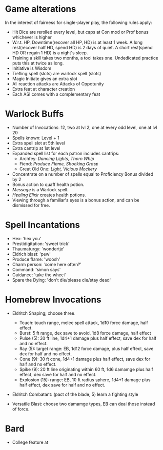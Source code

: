 
# Game alterations

In the interest of fairness for single-player play, the following rules apply:

- Hit Dice are rerolled every level, but caps at Con mod or Prof bonus whichever is higher
- W.r.t. HP, Downtime(recover all HP, HD) is at least 1 week. A long rest(recover half HD, spend HD)
  is 2 days of quiet. A short rest(spend HD OR regain 1 HD) is a night's sleep.
- Training a skill takes two months, a tool takes one. Undedicated practice puts this at twice as long.
- Initiative is Wisdom
- Tiefling spell (slots) are warlock spell (slots)
- Magic Initiate gives an extra slot
- All reaction attacks are Attacks of Oppotunity
- Extra feat at character creation
- Each ASI comes with a complementary feat

# Warlock Buffs

- Number of Invocations: 12, two at lvl 2, one at every odd level, one at lvl 20
- Spells known: Level + 1
- Extra spell slot at 5th level
- Extra cantrip at 1st level
- Expanded spell list for each patron includes cantrips:
  - Archfey: _Dancing Lights, Thorn Whip_
  - Fiend: _Produce Flame, Shocking Grasp_
  - Great Old One: _Light, Vicious Mockery_
- Concentrate on a number of spells equal to Proficiency Bonus divided by 2
- Bonus action to quaff health potion.
- _Message_ is a Warlock spell.
- _Healing Elixir_ creates health potions.
- Viewing through a familiar's eyes is a bonus action, and can be dismissed for free.

# Spell Incantations

- Hex: 'hex you'
- Prestidigitation: 'sweet trick'
- Thaumaturgy: 'wondertje'
- Eldrich blast: 'pew'
- Produce flame: 'woosh'
- Charm person: 'come here often?'
- Command: 'simon says'
- Guidance: 'take the wheel'
- Spare the Dying: 'don't die/please die/stay dead'

# Homebrew Invocations

- Eldritch Shaping; choose three.
  - Touch: touch range, melee spell attack, 1d10 force damage, half effect.
  - Burst: 5 ft range, dex save to avoid, 1d8 force damage, half effect
  - Pulse (5): 30 ft line, 1d4+1 damage plus half effect, save dex for half and no effect.
  - Ray (5): target range: EB, 1d12 force damage, plus half effect, save dex for half and no effect.
  - Cone (9): 30 ft cone, 1d4+1 damage plus half effect, save dex for half and no effect.
  - Spike (9): 20 ft line originating within 60 ft, 1d6 damamge plus half effect, dex save for half and no effect.
  - Explosion (15): range: EB, 10 ft radius sphere, 1d4+1 damage plus half effect, dex save for half and no effect.

- Eldritch Combatant: (pact of the blade, 5) learn a fighting style

- Versatile Blast: choose two damamge types, EB can deal those instead of force.

# Bard

- College feature at
